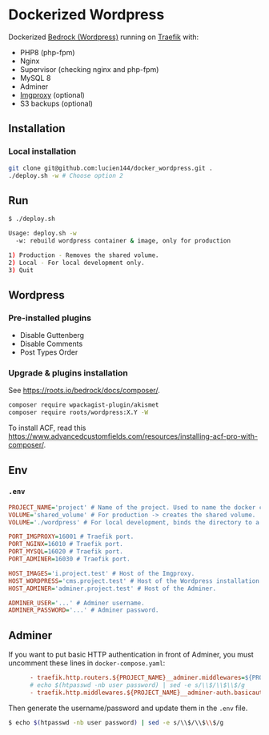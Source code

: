 # Dockerized Wordpress
Dockerized [Bedrock (Wordpress)](https://roots.io/bedrock/) running on [Traefik](https://github.com/traefik/traefik) with:

- PHP8 (php-fpm)
- Nginx
- Supervisor (checking nginx and php-fpm)
- MySQL 8
- Adminer
- [Imgproxy](https://imgproxy.net/) (optional)
- S3 backups (optional)

## Installation


### Local installation

```bash
git clone git@github.com:lucien144/docker_wordpress.git .
./deploy.sh -w # Choose option 2
```

## Run

```bash
$ ./deploy.sh

Usage: deploy.sh -w
  -w: rebuild wordpress container & image, only for production

1) Production - Removes the shared volume.
2) Local - For local development only.
3) Quit
```


## Wordpress

### Pre-installed plugins

- Disable Guttenberg
- Disable Comments
- Post Types Order

### Upgrade & plugins installation

See https://roots.io/bedrock/docs/composer/.

```bash
composer require wpackagist-plugin/akismet
composer require roots/wordpress:X.Y -W
```

To install ACF, read this https://www.advancedcustomfields.com/resources/installing-acf-pro-with-composer/.

## Env

### `.env`

```ini
PROJECT_NAME='project' # Name of the project. Used to name the docker containers.
VOLUME='shared_volume' # For production -> creates the shared volume.
VOLUME='./wordpress' # For local development, binds the directory to a volume

PORT_IMGPROXY=16001 # Traefik port.
PORT_NGINX=16010 # Traefik port.
PORT_MYSQL=16020 # Traefik port.
PORT_ADMINER=16030 # Traefik port.

HOST_IMAGES='i.project.test' # Host of the Imgproxy.
HOST_WORDPRESS='cms.project.test' # Host of the Wordpress installation.
HOST_ADMINER='adminer.project.test' # Host of the Adminer.

ADMINER_USER='...' # Adminer username.
ADMINER_PASSWORD='...' # Adminer password.
```

## Adminer
If you want to put basic HTTP authentication in front of Adminer, you must uncomment these lines in `docker-compose.yaml`:

```ini
      - traefik.http.routers.${PROJECT_NAME}__adminer.middlewares=${PROJECT_NAME}__adminer-auth
      # echo $(htpasswd -nb user password) | sed -e s/\\$/\\$\\$/g
      - traefik.http.middlewares.${PROJECT_NAME}__adminer-auth.basicauth.users=${ADMINER_USER}:${ADMINER_PASSWORD}
```

Then generate the username/password and update them in the `.env` file.

```bash
$ echo $(htpasswd -nb user password) | sed -e s/\\$/\\$\\$/g
```